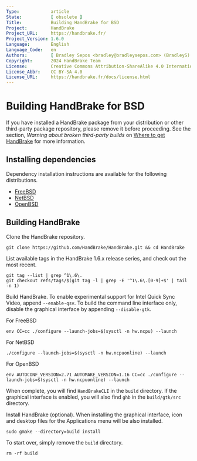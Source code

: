 ```yaml
---
Type:            article
State:           [ obsolete ]
Title:           Building HandBrake for BSD
Project:         HandBrake
Project_URL:     https://handbrake.fr/
Project_Version: 1.6.0
Language:        English
Language_Code:   en
Authors:         [ Bradley Sepos <bradley@bradleysepos.com> (BradleyS) ]
Copyright:       2024 HandBrake Team
License:         Creative Commons Attribution-ShareAlike 4.0 International
License_Abbr:    CC BY-SA 4.0
License_URL:     https://handbrake.fr/docs/license.html
---
```


Building HandBrake for BSD
==========================

If you have installed a HandBrake package from your distribution or other third-party package repository, please remove it before proceeding. See the section, *Warning about broken third-party builds* on [Where to get HandBrake](../get-handbrake/where-to-get-handbrake.html) for more information.

## Installing dependencies

Dependency installation instructions are available for the following distributions.

- [FreeBSD](install-dependencies-freebsd.html)
- [NetBSD](install-dependencies-netbsd.html)
- [OpenBSD](install-dependencies-openbsd.html)

## Building HandBrake

Clone the HandBrake repository.

    git clone https://github.com/HandBrake/HandBrake.git && cd HandBrake

List available tags in the HandBrake 1.6.x release series, and check out the most recent.

    git tag --list | grep ^1\.6\.
    git checkout refs/tags/$(git tag -l | grep -E '^1\.6\.[0-9]+$' | tail -n 1)

Build HandBrake. To enable experimental support for Intel Quick Sync Video, append `--enable-qsv`. To build the command line interface only, disable the graphical interface by appending `--disable-gtk`.

For FreeBSD

    env CC=cc ./configure --launch-jobs=$(sysctl -n hw.ncpu) --launch

For NetBSD

    ./configure --launch-jobs=$(sysctl -n hw.ncpuonline) --launch

For OpenBSD

    env AUTOCONF_VERSION=2.71 AUTOMAKE_VERSION=1.16 CC=cc ./configure --launch-jobs=$(sysctl -n hw.ncpuonline) --launch

When complete, you will find `HandBrakeCLI` in the `build` directory. If the graphical interface is enabled, you will also find `ghb` in the `build/gtk/src` directory.

Install HandBrake (optional). When installing the graphical interface, icon and desktop files for the Applications menu will be also installed.

    sudo gmake --directory=build install

To start over, simply remove the `build` directory.

    rm -rf build
